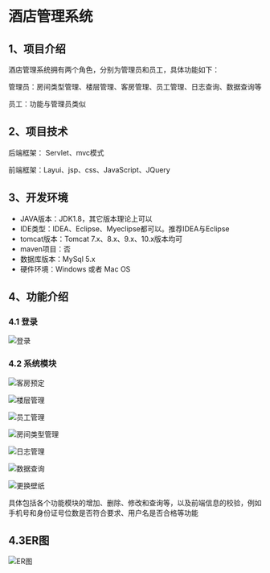# 酒店管理系统



## 1、项目介绍

酒店管理系统拥有两个角色，分别为管理员和员工，具体功能如下：

管理员：房间类型管理、楼层管理、客房管理、员工管理、日志查询、数据查询等

员工：功能与管理员类似


## 2、项目技术

后端框架： Servlet、mvc模式

前端框架：Layui、jsp、css、JavaScript、JQuery

## 3、开发环境

- JAVA版本：JDK1.8，其它版本理论上可以
- IDE类型：IDEA、Eclipse、Myeclipse都可以。推荐IDEA与Eclipse
- tomcat版本：Tomcat 7.x、8.x、9.x、10.x版本均可
- maven项目：否
- 数据库版本：MySql 5.x
- 硬件环境：Windows 或者 Mac OS


## 4、功能介绍

### 4.1 登录

![登录](https://project-images-1256969109.cos.ap-chongqing.myqcloud.com/Typora-Images/20220512214419.jpg)

### 4.2 系统模块

![客房预定](https://project-images-1256969109.cos.ap-chongqing.myqcloud.com/Typora-Images/20220512212842.jpg)

![楼层管理](https://project-images-1256969109.cos.ap-chongqing.myqcloud.com/Typora-Images/20220512212846.jpg)

![员工管理](https://project-images-1256969109.cos.ap-chongqing.myqcloud.com/Typora-Images/20220512212849.jpg)

![房间类型管理](https://project-images-1256969109.cos.ap-chongqing.myqcloud.com/Typora-Images/20220512212854.jpg)

![日志管理](https://project-images-1256969109.cos.ap-chongqing.myqcloud.com/Typora-Images/20220512212857.jpg)

![数据查询](https://project-images-1256969109.cos.ap-chongqing.myqcloud.com/Typora-Images/20220512212900.jpg)

![更换壁纸](https://project-images-1256969109.cos.ap-chongqing.myqcloud.com/Typora-Images/20220512212918.jpg)

具体包括各个功能模块的增加、删除、修改和查询等，以及前端信息的校验，例如手机号和身份证号位数是否符合要求、用户名是否合格等功能

## 4.3ER图

![ER图](https://project-images-1256969109.cos.ap-chongqing.myqcloud.com/Typora-Images/20220512214150.jpg)



  

